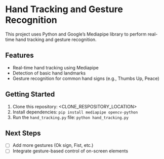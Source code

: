 # Hand Tracking and Gesture Recognition

This project uses Python and Google’s Mediapipe library to perform real-time hand tracking and gesture recognition.

## Features
- Real-time hand tracking using Mediapipe
- Detection of basic hand landmarks
- Gesture recognition for common hand signs (e.g., Thumbs Up, Peace)

## Getting Started
1. Clone this repository:
<CLONE_RESPOSITORY_LOCATION>
2. Install dependencies:
`pip install mediapipe opencv-python`
3. Run the `hand_tracking.py` file:
`python hand_tracking.py`

## Next Steps
- [ ] Add more gestures (Ok sign, Fist, etc.)
- [ ] Integrate gesture-based control of on-screen elements
